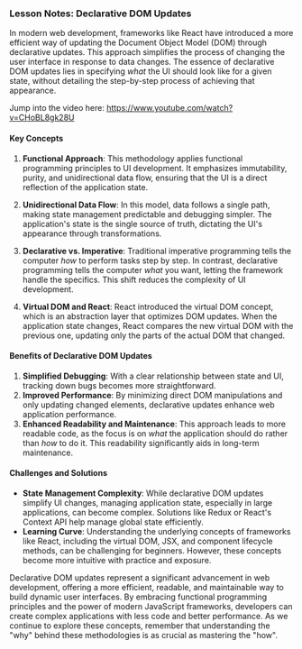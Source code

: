 ### Lesson Notes: Declarative DOM Updates

In modern web development, frameworks like React have introduced a more efficient way of updating the Document Object Model (DOM) through declarative updates. This approach simplifies the process of changing the user interface in response to data changes. The essence of declarative DOM updates lies in specifying *what* the UI should look like for a given state, without detailing the step-by-step process of achieving that appearance.

Jump into the video here: https://www.youtube.com/watch?v=CHoBL8gk28U

#### Key Concepts

1. **Functional Approach**: This methodology applies functional programming principles to UI development. It emphasizes immutability, purity, and unidirectional data flow, ensuring that the UI is a direct reflection of the application state.

2. **Unidirectional Data Flow**: In this model, data follows a single path, making state management predictable and debugging simpler. The application's state is the single source of truth, dictating the UI's appearance through transformations.

3. **Declarative vs. Imperative**: Traditional imperative programming tells the computer *how* to perform tasks step by step. In contrast, declarative programming tells the computer *what* you want, letting the framework handle the specifics. This shift reduces the complexity of UI development.

4. **Virtual DOM and React**: React introduced the virtual DOM concept, which is an abstraction layer that optimizes DOM updates. When the application state changes, React compares the new virtual DOM with the previous one, updating only the parts of the actual DOM that changed.

#### Benefits of Declarative DOM Updates

1. **Simplified Debugging**: With a clear relationship between state and UI, tracking down bugs becomes more straightforward.
2. **Improved Performance**: By minimizing direct DOM manipulations and only updating changed elements, declarative updates enhance web application performance.
3. **Enhanced Readability and Maintenance**: This approach leads to more readable code, as the focus is on *what* the application should do rather than *how* to do it. This readability significantly aids in long-term maintenance.

#### Challenges and Solutions

- **State Management Complexity**: While declarative DOM updates simplify UI changes, managing application state, especially in large applications, can become complex. Solutions like Redux or React's Context API help manage global state efficiently.
- **Learning Curve**: Understanding the underlying concepts of frameworks like React, including the virtual DOM, JSX, and component lifecycle methods, can be challenging for beginners. However, these concepts become more intuitive with practice and exposure.

Declarative DOM updates represent a significant advancement in web development, offering a more efficient, readable, and maintainable way to build dynamic user interfaces. By embracing functional programming principles and the power of modern JavaScript frameworks, developers can create complex applications with less code and better performance. As we continue to explore these concepts, remember that understanding the "why" behind these methodologies is as crucial as mastering the "how".
